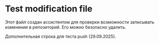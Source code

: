# Test modification file

Этот файл создан ассистентом для проверки возможности записывать изменения в репозиторий. Его можно безопасно удалить.

Дополнительная строка для теста push (29.09.2025).
